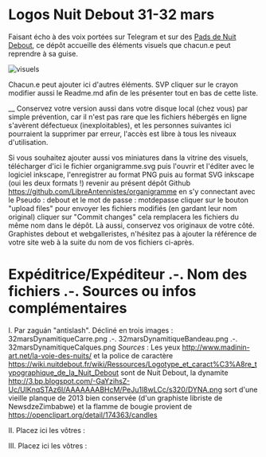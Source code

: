 # Logos Nuit Debout 31-32 mars

Faisant écho à des voix portées sur Telegram et sur des [Pads de Nuit Debout](https://nuitdebout.fr/blog/2017/01/05/pad-des-pads-de-nuit-debout/), ce dépôt accueille des éléments visuels que chacun.e peut reprendre à sa guise.

![visuels](visuels.png)

Chacun.e peut ajouter ici d'autres éléments.
SVP cliquer sur le crayon modifier aussi le Readme.md afin de les présenter tout en bas de cette liste.

__ Conservez votre version aussi dans votre disque local (chez vous) par simple prévention, car il n'est pas rare que les fichiers hébergés en ligne s'avèrent défectueux (inexploitables), et les personnes suivantes ici pourraient la supprimer par erreur, l'accès est libre à tous les niveaux d'utilisation.

Si vous souhaitez ajouter aussi vos miniatures dans la vitrine des visuels,
télécharger d'ici le fichier organigramme.svg
puis l'ouvrir et l'éditer avec le logiciel inkscape,
l'enregistrer au format PNG puis au format SVG inkscape (oui les deux formats !)
revenir au présent dépôt Github https://github.com/LibreAntennistes/organigramme
en s'y connectant avec le Pseudo : debout
et le mot de passe : motdepasse
cliquer sur le bouton "upload files" pour envoyer les fichiers modifiés (en gardant leur nom original)
cliquer sur "Commit changes" cela remplacera les fichiers du même nom dans le dépôt.
Là aussi, conservez vos originaux de votre côté.
Graphistes debout et webgalleristes, n'hésitez pas à ajouter la référence de votre site web à la suite du nom de vos fichiers ci-après.

# Expéditrice/Expéditeur .-. Nom des fichiers  .-.  Sources ou infos complémentaires

I. Par zaguán "antislash". Décliné en trois images : 32marsDynamitiqueCarre.png .-. 32marsDynamitiqueBandeau.png .-. 32marsDynamitiqueCalques.png
 _Sources_ : Les yeux http://www.madinin-art.net/la-voie-des-nuits/ et la police de caractère https://wiki.nuitdebout.fr/wiki/Ressources/Logotype_et_caract%C3%A8re_typographique_de_la_Nuit_Debout sont de Nuit Debout, la dynamite http://3.bp.blogspot.com/-GaYzihsZ-Uc/UlKnqSTAz6I/AAAAAAABHcM/PeJu1l8wLCc/s320/DYNA.png sort d'une vieille planque de 2013 bien conservée (d'un graphiste libriste de NewsdzeZimbabwe) et la flamme de bougie provient de https://openclipart.org/detail/174363/candles

II. Placez ici les vôtres :


III. Placez ici les vôtres :

